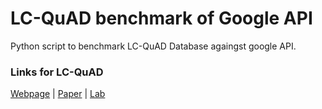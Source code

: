 # LC-QuAD benchmark of Google API

Python script to benchmark LC-QuAD Database againgst google API.

### Links for LC-QuAD
[Webpage](http://lc-quad.sda.tech/) | [Paper](http://lc-quad.sda.tech/static/ISWC2017_paper_152.pdf) | [Lab](http://sda.cs.uni-bonn.de/)
